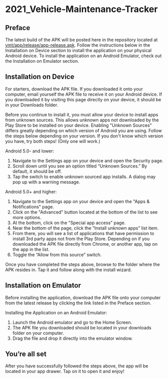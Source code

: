 # 2021_Vehicle-Maintenance-Tracker

## Preface
The latest build of the APK will be posted here in the repository located at [vmt/app/release/app-release.apk](https://github.com/Pretz333/2021_Vehicle_Maintenance_Tracker/tree/main/vmt/app/release). Follow the instructions below in the Installation on Device section to install the application on your physical Android device. To install the application on an Android Emulator, check out the Installation on Emulator section.

## Installation on Device
For starters, download the APK file. If you downloaded it onto your computer, email yourself the APK file to receive it on your Android device. If you downloaded it by visiting this page directly on your device, it should be in your Downloads folder.

Before you continue to install it, you must allow your device to install apps from unknown sources. This allows unknown apps not downloaded by the Play Store to be installed on your device. Enabling "Unknown Sources" differs greatly depending on which version of Android you are using. Follow the steps below depending on your version. If you don't know which version you have, try both steps! (Only one will work.)

Android 5.0- and lower:
1. Navigate to the Settings app on your device and open the Security page.
2. Scroll down until you see an option titled “Unknown Sources.” By default, it should be off.
3. Tap the switch to enable unknown sourced app installs. A dialog may pop up with a warning message.

Android 5.0+ and higher:
1. Navigate to the Settings app on your device and open the "Apps & Notifications" page.
2. Click on the "Advanced" button located at the bottom of the list to see more options.
3. At the bottom, click on the "Special app access" page.
4. Near the bottom of the page, click the “Install unknown apps” list item.
5. From there, you will see a list of applications that have permission to install 3rd party apps not from the Play Store. Depending on if you downloaded the APK file directly from Chrome, or another app, tap on the app in the list.
6. Toggle the “Allow from this source” switch.

Once you have completed the steps above, browse to the folder where the APK resides in. Tap it and follow along with the install wizard.

## Installation on Emulator
Before installing the application, download the APK file onto your computer from the latest release by clicking the link listed in the Preface section.

Installing the Application on an Android Emulator:
1. Launch the Android emulator and go to the Home Screen.
2. The APK file you downloaded should be located in your downloads folder on your computer.
3. Drag the file and drop it directly into the emulator window.


## You’re all set
After you have successfully followed the steps above, the app will be located in your app drawer. Tap on it to open it and enjoy!
